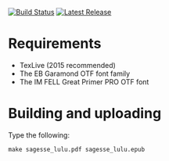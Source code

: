[![Build Status](https://img.shields.io/travis/cc-translators/sagesse/master.svg)](https://travis-ci.org/cc-translators/sagesse)
[![Latest Release](https://img.shields.io/github/release/cc-translators/sagesse.svg)](https://github.com/cc-translators/sagesse/releases)

# Requirements

 - TexLive (2015 recommended)
 - The EB Garamond OTF font family
 - The IM FELL Great Primer PRO OTF font


# Building and uploading

Type the following:

    make sagesse_lulu.pdf sagesse_lulu.epub

